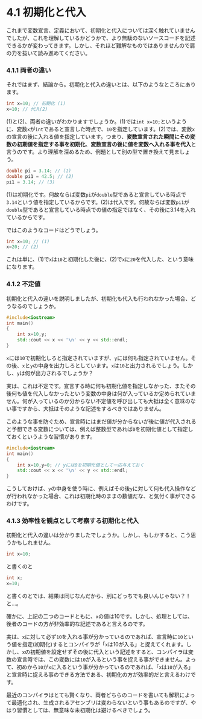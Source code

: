 # 4.1 初期化と代入

これまで変数宣言、定義において、初期化と代入については深く触れていませんでしたが、これを理解しているかどうかで、より無駄のないソースコードを記述できるかが変わってきます。しかし、それほど難解なものではありませんので肩の力を抜いて読み進めてください。

### 4.1.1 両者の違い
それではまず、結論から。初期化と代入の違いとは、以下のようなところにあります。

```cpp
int x=10; // 初期化 (1)
x=10; // 代入(2)
```
(1)と(2)、両者の違いがわかりますでしょうか。(1)では`int x=10;`というように、変数`x`が`int`であると宣言した時点で、`10`を指定しています。(2)では、変数`x`の宣言の後に入れる値を指定しています。つまり、**変数宣言された瞬間にその変数の初期値を指定する事を初期化**、**変数宣言の後に値を変数へ入れる事を代入**と言うのです。より理解を深めるため、例題として別の型で置き換えて見ましょう。

```cpp
double pi = 3.14; // (1)
double pi1 = 42.5; // (2)
pi1 = 3.14; // (3)
```
(1)は初期化です。何故ならば変数`pi`が`double`型であると宣言している時点で`3.14`という値を指定しているからです。(2)は代入です。何故ならば変数`pi1`が`double`型であると宣言している時点での値の指定ではなく、その後に3.14を入れているからです。

ではこのようなコードはどうでしょう。

```cpp
int x=10; // (1)
x=20; // (2)
```
これは単に、(1)で`x`は`10`と初期化した後に、(2)で`x`に`20`を代入した、という意味になります。

### 4.1.2 不定値
初期化と代入の違いを説明しましたが、初期化も代入も行われなかった場合、どうなるのでしょうか。

```cpp
#include<iostream>
int main()
{
    int x=10,y;
    std::cout << x << '\n' << y << std::endl;
}
```
`x`には`10`で初期化しろと指定されていますが、`y`には何も指定されていません。その後、`x`と`y`の中身を出力しろとしています。`x`は`10`と出力されるでしょう。しかし、`y`は何が出力されるでしょうか？

実は、これは不定です。宣言する時に何も初期化値を指定しなかった、またその後何も値を代入しなかったという変数の中身は何が入っているか定められていません。何が入っているのか分からない不定値を呼び出しても大抵は全く意味のない事ですから、大抵はそのような記述をするべきではありません。

このような事を防ぐため、宣言時にはまだ値が分からないが後に値が代入されると予想できる変数については、例えば整数型であれば`0`を初期化値として指定しておくというような習慣があります。

```cpp
#include<iostream>
int main()
{
    int x=10,y=0; // yには0を初期化値として一応与えておく
    std::cout << x << '\n' << y << std::endl;
}
```
こうしておけば、`y`の中身を使う時に、例えばその後`y`に対して何も代入操作などが行われなかった場合、これは初期化時のままの数値だな、と気付く事ができるわけです。

### 4.1.3 効率性を観点として考察する初期化と代入
初期化と代入の違いは分かりましたでしょうか。しかし、もしかすると、こう思うかもしれません。

```cpp
int x=10;
```
と書くのと

```cpp
int x;
x=10;
```
と書くのとでは、結果は同じなんだから、別にどっちでも良いんじゃない？！と...。

確かに、上記の二つのコードともに、<code>x</code>の値は10です。しかし、処理としては、後者のコードの方が非効率的な記述であると言えるのです。

実は、`x`に対して必ず`10`を入れる事が分かっているのであれば、宣言時に`10`という値を指定(初期化)するとコンパイラが「`x`は10が入る」と捉えてくれます。しかし、`x`の初期値を設定せずその後に代入という記述をすると、コンパイラは変数の宣言時では、この変数には`10`が入るという事を捉える事ができません。よって、初めから`10`が`x`に入るという事が分かっているのであれば、「`x`は`10`が入る」と宣言時に捉える事のできる方法である、初期化の方が効率的だと言えるわけです。

最近のコンパイラはとても賢くなり、両者どちらのコードを書いても解釈によって最適化され、生成されるアセンブリは変わらないという事もあるのですが、やはり習慣としては、無意味な未初期化は避けるべきでしょう。